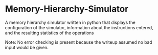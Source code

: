 # Memory-Hierarchy-Simulator
A memory hierarchy simulator written in python that displays the configuration of the simulator, information about the instructions entered, and the resulting statistics of the operations

Note: No error checking is present because the writeup assumed no bad input would be given.
